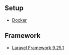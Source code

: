 ## Setup

- [Docker](docker/readme.md)

## Framework

- [Laravel Framework 9.25.1](https://laravel.com/docs/9.x)
